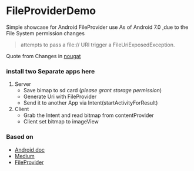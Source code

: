# FileProviderDemo
Simple showcase for Android FileProvider use
As of Android 7.0 ,due to the File System permission changes
> attempts to pass a file:// URI trigger a FileUriExposedException. 

Quote from Changes in [nougat](https://developer.android.com/about/versions/nougat/android-7.0-changes.html)

### install two Separate apps here
1. Server
   - Save bimap to sd card (*please grant storage permission*)
   - Generate Uri with FileProvider 
   - Send it to another App via Intent(startActivityForResult)
2. Client
   - Grab the Intent and read bitmap from contentProvider
   - Client set bitmap to imageView

### Based on 
- [Android doc](https://developer.android.com/training/secure-file-sharing/index.html?utm_campaign=android_series_sharingcontent_012116&utm_source=medium&utm_medium=blog)
- [Medium](https://medium.com/google-developers/sharing-content-between-android-apps-2e6db9d1368b#.oflhz5mmx)
- [FileProvider](https://developer.android.com/reference/android/support/v4/content/FileProvider.html)



